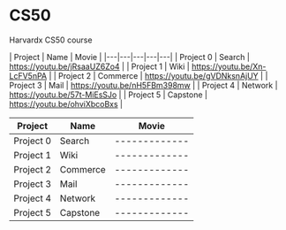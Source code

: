 # CS50
Harvardx CS50 course


| Project | Name | Movie |
|---|---|---|---|---|
| Project 0 | Search | https://youtu.be/jRsaaUZ6Zo4 |
| Project 1 | Wiki | https://youtu.be/Xn-LcFV5nPA |
| Project 2 | Commerce | https://youtu.be/gVDNksnAjUY |
| Project 3 | Mail | https://youtu.be/nH5FBm398mw |
| Project 4 | Network | https://youtu.be/57t-MiEsSJo |
| Project 5 | Capstone | https://youtu.be/ohviXbcoBxs |

| Project | Name | Movie |
| ------------- | ------------- | ------------- |
| Project 0   | Search  | ------------- |
| Project 1   | Wiki  | ------------- |
| Project 2   | Commerce  | ------------- |
| Project 3   | Mail  | ------------- |
| Project 4   | Network  | ------------- |
| Project 5   | Capstone  | ------------- |


